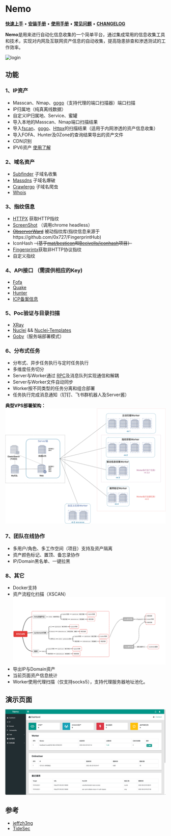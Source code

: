 # Nemo

**[快速上手](docs/quickstart.md)** • **[安装手册](docs/install.md)** • **[使用手册](docs/usage.md)** • **[常见问题](docs/question.md)** • **[CHANGELOG](CHANGELOG.md)**

**Nemo**是用来进行自动化信息收集的一个简单平台，通过集成常用的信息收集工具和技术，实现对内网及互联网资产信息的自动收集，提高隐患排查和渗透测试的工作效率。

<img src="docs/image/index.png" alt="login" />





## 功能

### 1、IP资产

- Masscan、Nmap、[gogo](https://github.com/chainreactors/gogo)（支持代理的端口扫描器）端口扫描
- IP归属地（纯真离线数据）
- 自定义IP归属地、Service、蜜罐
- 导入本地的Masscan、Nmap端口扫描结果
- 导入[fscan](https://github.com/shadow1ng/fscan)、[gogo](https://github.com/chainreactors/gogo)、[Httpx]( https://github.com/projectdiscovery/httpx)的扫描结果（适用于内网渗透的资产信息收集）
- 导入FOFA、Hunter及0Zone的查询结果导出的资产文件
- CDN识别
- IPV6资产 [使用了解](docs/question.md#10ipv6资产)

### 2、域名资产

- [Subfinder](https://github.com/projectdiscovery/subfinder) 子域名收集
- [Massdns](https://github.com/blechschmidt/massdns) 子域名爆破
- [Crawlergo](https://github.com/Qianlitp/crawlergo) 子域名爬虫
- [Whois](https://github.com/likexian/whois)

### 3、指纹信息

- [HTTPX](https://github.com/projectdiscovery/httpx) 获取HTTP指纹
- [ScreenShot](https://github.com/chromedp/chromedp) （调用chrome headless）
- ~~[ObserverWard](https://github.com/0x727/ObserverWard_0x727)~~  被动指纹库(指纹信息来源于https://github.com/0x727/FingerprintHub)
- IconHash ~~（基于[mat/besticon](github.com/mat/besticon)和[Becivells/iconhash](github.com/Becivells/iconhash)项目）~~
- [Fingerprintx](https://github.com/praetorian-inc/fingerprintx)获取非HTTP协议指纹
- 自定义指纹

### 4、API接口 （需提供相应的Key)

- [Fofa](https://fofa.info/)
- [Quake](https://quake.360.cn)
- [Hunter](https://hunter.qianxin.com/)
- [ICP备案信息](http://icp.chinaz.com/)

### 5、Poc验证与目录扫描

- [XRay](https://github.com/chaitin/xray)
- [Nuclei](https://github.com/projectdiscovery/nuclei) && [Nuclei-Templates](https://github.com/projectdiscovery/nuclei-templates)
- [Goby](https://gobysec.net/)（服务端部署模式）

### 6、分布式任务

- 分布式、异步任务执行与定时任务执行
- 多维度任务切分
- Server与Worker通过 [RPC](https://github.com/smallnest/rpcx)及消息队列实现通信和解耦
- Server与Worker文件自动同步
- Worker按不同类型的任务分离和组合部署
- 任务执行完成消息通知（钉钉、飞书群机器人及Server酱）

**典型VPS部署架构：**
![nemo_vps](docs/image/nemo_vps.png)



### 7、团队在线协作

- 多用户/角色、多工作空间（项目）支持及资产隔离
- 资产颜色标记、置顶、备忘录协作
- IP/Domain黑名单、一键拉黑

### 8、其它

- Docker支持
- 资产流程化扫描（XSCAN）![xscan](docs/image/9-1.xscan2.png)
- 导出IP与Domain资产
- 当前页面资产信息统计
- Worker使用代理扫描（仅支持socks5），支持代理服务器地址池化。

## 演示页面

<img src="docs/demo.gif" />



## 参考

- [jeffzh3ng](https://github.com/jeffzh3ng/fuxi)
- [TideSec](https://github.com/TideSec/Mars)